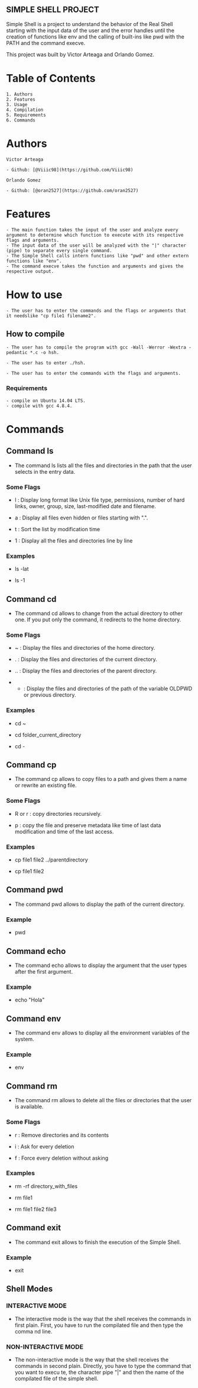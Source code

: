 ## SIMPLE SHELL PROJECT

Simple Shell is a project to understand the behavior of the Real Shell starting with the input data of the user and the error handles until the creation of functions like env and the calling of built-ins like pwd with the PATH and the command execve.

This project was built by Victor Arteaga and Orlando Gomez.

# Table of Contents
	1. Authors
	2. Features
	3. Usage
	4. Compilation
	5. Requirements
	6. Commands

# Authors
	Victor Arteaga

	- Github: [@Viiic98](https://github.com/Viiic98)

	Orlando Gomez

	- Github: [@oran2527](https://github.com/oran2527)

# Features
	- The main function takes the input of the user and analyze every argument to determine which function to execute with its respective flags and arguments.
	- The input data of the user will be analyzed with the "|" character (pipe) to separate every single command.
	- The Simple Shell calls intern functions like "pwd" and other extern functions like "env".
	- The command execve takes the function and arguments and gives the respective output. 


# How to use
	
	- The user has to enter the commands and the flags or arguments that it needslike "cp file1 filename2".

## How to compile

	- The user has to compile the program with gcc -Wall -Werror -Wextra -pedantic *.c -o hsh.
	
	- The user has to enter ./hsh.

	- The user has to enter the commands with the flags and arguments.

### Requirements

	- compile on Ubuntu 14.04 LTS.
	- compile with gcc 4.8.4.

##
	
# Commands 

## Command ls

- The command ls lists all the files and directories in the path that the user selects in the entry data.

### Some Flags

- l : Display long format like Unix file type, permissions, number of hard links, owner, group, size, last-modified date and filename.

- a : Display all files even hidden or files starting with ".".

- t : Sort the list by modification time

- 1 : Display all the files and directories line by line

### Examples

- ls -lat

- ls -1

## Command cd 

- The command cd allows to change from the actual directory to other one. If you put only the command, it redirects to the home directory.

### Some Flags

- ~ : Display the files and directories of the home directory.

- . : Display the files and directories of the current directory.

- .. : Display the files and directories of the parent directory.

- - : Display the files and directories of the path of the variable OLDPWD or previous directory.

### Examples

- cd ~

- cd folder_current_directory

- cd -

## Command cp

- The command cp allows to copy files to a path and gives them a name or rewrite an existing file. 

### Some Flags

- R or r : copy directories recursively.

- p : copy the file and preserve metadata like time of last data modification and time of the last access.

### Examples

- cp file1 file2 ../parentdirectory

- cp file1 file2

## Command pwd

- The command pwd allows to display the path of the current directory.

### Example 

- pwd

## Command echo

- The command echo allows to display the argument that the user types after the first argument.

### Example

- echo "Hola"

## Command env

- The command env allows to display all the environment variables of the system.


### Example

- env

## Command rm

- The command rm allows to delete all the files or directories that the user is available.

### Some Flags 

- r : Remove directories and its contents

- i : Ask for every deletion

- f : Force every deletion without asking

### Examples

- rm -rf directory_with_files

- rm file1

- rm file1 file2 file3

## Command exit

- The command exit allows to finish the execution of the Simple Shell.

### Example

- exit

## Shell Modes

### INTERACTIVE MODE

- The interactive mode is the way that the shell receives the commands in first plain. First, you have to run the compilated file and then type the comma
    nd line.

### NON-INTERACTIVE MODE

- The non-interactive mode is the way that the shell receives the commands in second plain. Directly, you have to type the command that you want to execu
    te, the character pipe "|" and then the name of the compilated file of the simple shell.
